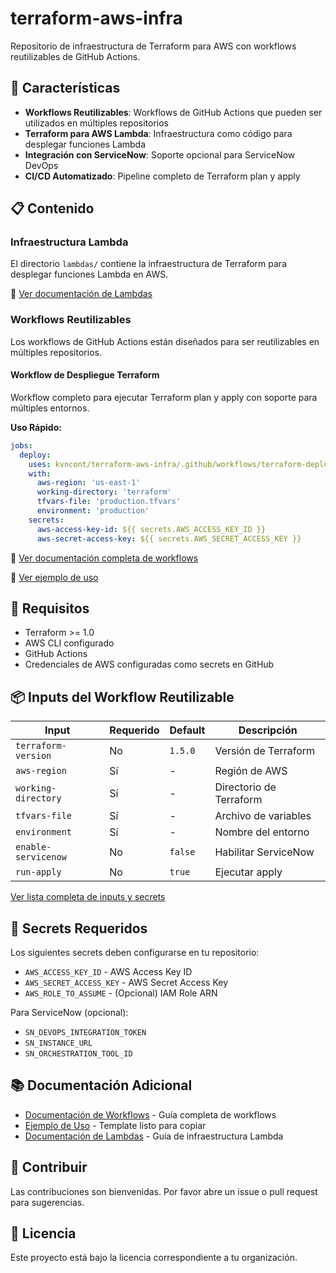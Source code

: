 # terraform-aws-infra

Repositorio de infraestructura de Terraform para AWS con workflows reutilizables de GitHub Actions.

## 🚀 Características

- **Workflows Reutilizables**: Workflows de GitHub Actions que pueden ser utilizados en múltiples repositorios
- **Terraform para AWS Lambda**: Infraestructura como código para desplegar funciones Lambda
- **Integración con ServiceNow**: Soporte opcional para ServiceNow DevOps
- **CI/CD Automatizado**: Pipeline completo de Terraform plan y apply

## 📋 Contenido

### Infraestructura Lambda

El directorio `lambdas/` contiene la infraestructura de Terraform para desplegar funciones Lambda en AWS.

📖 [Ver documentación de Lambdas](lambdas/.md)

### Workflows Reutilizables

Los workflows de GitHub Actions están diseñados para ser reutilizables en múltiples repositorios.

#### Workflow de Despliegue Terraform

Workflow completo para ejecutar Terraform plan y apply con soporte para múltiples entornos.

**Uso Rápido:**

```yaml
jobs:
  deploy:
    uses: kvncont/terraform-aws-infra/.github/workflows/terraform-deploy-reusable.yml@main
    with:
      aws-region: 'us-east-1'
      working-directory: 'terraform'
      tfvars-file: 'production.tfvars'
      environment: 'production'
    secrets:
      aws-access-key-id: ${{ secrets.AWS_ACCESS_KEY_ID }}
      aws-secret-access-key: ${{ secrets.AWS_SECRET_ACCESS_KEY }}
```

📖 [Ver documentación completa de workflows](.github/workflows/README.md)

📝 [Ver ejemplo de uso](.github/workflows/USAGE_EXAMPLE.yml)

## 🔧 Requisitos

- Terraform >= 1.0
- AWS CLI configurado
- GitHub Actions
- Credenciales de AWS configuradas como secrets en GitHub

## 📦 Inputs del Workflow Reutilizable

| Input | Requerido | Default | Descripción |
|-------|-----------|---------|-------------|
| `terraform-version` | No | `1.5.0` | Versión de Terraform |
| `aws-region` | Sí | - | Región de AWS |
| `working-directory` | Sí | - | Directorio de Terraform |
| `tfvars-file` | Sí | - | Archivo de variables |
| `environment` | Sí | - | Nombre del entorno |
| `enable-servicenow` | No | `false` | Habilitar ServiceNow |
| `run-apply` | No | `true` | Ejecutar apply |

[Ver lista completa de inputs y secrets](.github/workflows/README.md#inputs)

## 🔐 Secrets Requeridos

Los siguientes secrets deben configurarse en tu repositorio:

- `AWS_ACCESS_KEY_ID` - AWS Access Key ID
- `AWS_SECRET_ACCESS_KEY` - AWS Secret Access Key
- `AWS_ROLE_TO_ASSUME` - (Opcional) IAM Role ARN

Para ServiceNow (opcional):
- `SN_DEVOPS_INTEGRATION_TOKEN`
- `SN_INSTANCE_URL`
- `SN_ORCHESTRATION_TOOL_ID`

## 📚 Documentación Adicional

- [Documentación de Workflows](.github/workflows/README.md) - Guía completa de workflows
- [Ejemplo de Uso](.github/workflows/USAGE_EXAMPLE.yml) - Template listo para copiar
- [Documentación de Lambdas](lambdas/.md) - Guía de infraestructura Lambda

## 🤝 Contribuir

Las contribuciones son bienvenidas. Por favor abre un issue o pull request para sugerencias.

## 📄 Licencia

Este proyecto está bajo la licencia correspondiente a tu organización.
